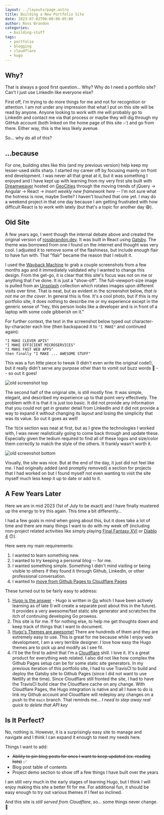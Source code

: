 ```yaml
---
layout: ../layouts/page.astro
title: Building a New Portfolio Site
date: 2023-07-02T00:00:00-05:00
author: Ross Brandon
categories:
  - building-stuff
tags:
  - portfolio
  - blogging
  - cloudflare
  - hugo
---
```


## Why?

That is always a good first question... Why? Why do I need a portfolio site? Can't I just use LinkedIn like everyone else?

First off, I'm trying to do more things for me and not for recognition or attention. I am not under any impression that what I put on this site will be read by anyone. Anyone looking to work with me will probably go to LinkedIn and contact me via that process or maybe they will dig through my GitHub account (both linked on the home page of this site ✅) and go from there. Either way, this is the less likely avenue.

So... why do all of this?

## ...because

For one, building sites like this (and my previous version) help keep my lesser-used skills sharp. I started my career off by focusing mainly on front end development. I was never all that great at it, but it was something I enjoyed and I have kept up with learning from my very first site built with [Dreamweaver](https://en.wikipedia.org/wiki/Adobe_Dreamweaver) hosted on [GeoCities](https://en.wikipedia.org/wiki/GeoCities) through the moving trends of jQuery -> Angular -> React -> _insert weekly new framework here_ -- I'm not sure what the hotness is now, maybe Svelte? I haven't touched that one yet. I may do a weekend project in that one day because I am getting frustrated with how difficult React is to work with lately (but that's a topic for another day 😅).

## Old Site

A few years ago, I went though the internal debate above and created the original version of [rossbrandon.dev](https://github.com/rossbrandon/rosstafarian.github.io). It was built in React using [Gatsby](https://www.gatsbyjs.com/). The theme was borrowed from one I found on the internet and thought was very cool. I adjusted it to remove some of the flashiness, but include enough flair to have fun with. That "flair" became the reason that I rebuilt it.

I used the [Wayback Machine](https://archive.org/web/) to grab a couple screenshots from a few months ago and it immediately validated why I wanted to change this design. From the get-go, it is clear that this site's focus was not on me or anything that I've done. It is just a "show-off". The full-viewport-size image is pulled from an [Unsplash](https://unsplash.com/) collection which rotates images upon different visits over time. That is neat, but as evident in the screenshot below, _that is not me on the cover_. In general this is fine. It's a cool photo, but if this is my portfolio site, it does nothing to describe me or my experience except in the generic sense of "hey, this person looks like a developer and is in front of a laptop with some code gibberish on it."

For further context, the text in the screenshot below typed out character-by-character each line (then backspaced it to `"I MAKE"` and continued again):

```
"I MAKE CLEVER APIS"
"I MAKE EFFICIENT MICROSERVICES"
"I MAKE FAST WEB APPS"
then finally "I MAKE ... AWESOME STUFF"
```

This was a fun little piece to tweak (I didn't even write the original code!), but it really didn't serve any purpose other than to vomit out buzz words 🫠 -- so out it goes!

![old screenshot top](@assets/images/rossbrandon_dev_old_screenshot_top.png 'rossbrandon.dev old screenshot above the fold')

The second half of the original site, is still mostly fine. It was simple, elegant, and described my experience up to that point very effectively. The problem with it is that it is just too basic. It did not provide any information that you could not get in greater detail from LinkedIn and it did not provide a way to expand it without changing its layout and losing the simplicity that was its value. So out it goes as well!

The `TECH` section was neat at first, but as I grew the technologies I worked with, I was never realistically going to come back through and update these. Especially given the tedium required to find all of these logos and size/color them correctly to match the style of the others. It frankly wasn't worth it.

![old screenshot bottom](@assets/images/rossbrandon_dev_old_screenshot_bottom.png 'rossbrandon.dev old screenshot below the fold')

Visually, the site was nice. But at the end of the day, it just did not feel like _me_. I had originally added (and promptly removed) a section for projects that I had worked on but I found myself not even wanting to visit the site myself much less keep it up to date or add to it.

## A Few Years Later

Here we are in mid 2023 (1st of July to be exact) and I have finally mustered up the energy to try this again. This time a bit differently...

I had a few goals in mind when going about this, but it does take a lot of time and there are many things I want to do with my week off (including non-project related activities like simply playing [Final Fantasy XVI](https://na.finalfantasyxvi.com/) or [Diablo 4](https://diablo4.blizzard.com/en-us/) 🙃).

Here were my main requirements:

1. I wanted to learn something new.
2. I wanted to try keeping a personal blog -- for me.
3. I wanted something simple. Something I didn't mind visiting or being visible to others if they found it through Github, LinkedIn, or other professional conversation.
4. I wanted to [move from Github Pages to Cloudflare Pages](https://hmolina.dev/p/moving-away-from-github-pages-to-cloudflare-pages/)

These turned out to be fairly easy to address:

1. [Hugo is the answer](https://gohugo.io/) - Hugo is written in [Go](https://go.dev/) which I have been actively learning as of late (I will create a separate post about this in the future). It provides a very awesome/fast static site generator and scratches the itch of continuing developing Go prowess.
2. This site is for me. If for nothing else, to help me get thoughts down and keep track of things that I want to document.
3. [Hugo\'s Themes are awesome!](https://themes.gohugo.io/) There are hundreds of them and they are extremely easy to use. This is great for me because while I enjoy web development, I am a very terrible designer. I love how easy the Hugo themes are to pick up and modify as I see fit.
4. I'll be the first to admit that I'm a [Cloudflare](https://cloudflare.com) shill. I love it. It's a great product for everything web related. I also did not like how complex the Github Pages setup can be for some static site generators. In my previous iteration of this portfolio site, I had to use TravisCI to build and deploy the Gatsby site to Github Pages (since I did not want to use Netlify at the time). Since Cloudflare still fronted the site, I had to have the TravisCI build clear the Cloudflare cache on any change. With Cloudflare Pages, the Hugo integration is native and all I have to do is link my Github account and Cloudflare will redeploy any changes on a push to the `main` branch. That reminds me... _I need to step away real quick to delete that API key_

## Is It Perfect?

No, nothing is. However, it is a surprisingly easy site to manage and navigate and I think I can expand it enough to meet my needs here.

Things I want to add:

- ~~Ability to pin blog posts for ones I want to keep updated (ex. reading lists)~~ ✅
- Blog post table of contents
- Project demo section to show off a few things I have built over the years

I am still very much in the early stages of learning Hugo, but I think I will enjoy making this site a better fit for me. For additional fun, it should be easy enough to try out various themes if I feel so inclined.

And this site is _still served from Cloudflare_, so... some things never change. 🚀
